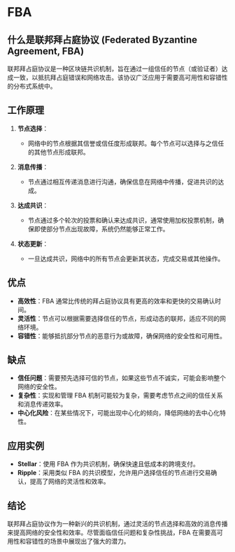 # FBA

## 什么是联邦拜占庭协议 (Federated Byzantine Agreement, FBA)

联邦拜占庭协议是一种区块链共识机制，旨在通过一组信任的节点（或验证者）达成一致，以抵抗拜占庭错误和网络攻击。该协议广泛应用于需要高可用性和容错性的分布式系统中。

<DocsAD/>

## 工作原理

1. **节点选择**：
   - 网络中的节点根据其信誉或信任度形成联邦。每个节点可以选择与之信任的其他节点形成联邦。

2. **消息传播**：
   - 节点通过相互传递消息进行沟通，确保信息在网络中传播，促进共识的达成。

3. **达成共识**：
   - 节点通过多个轮次的投票和确认来达成共识，通常使用加权投票机制，确保即使部分节点出现故障，系统仍然能够正常工作。

4. **状态更新**：
   - 一旦达成共识，网络中的所有节点会更新其状态，完成交易或其他操作。

## 优点

- **高效性**：FBA 通常比传统的拜占庭协议具有更高的效率和更快的交易确认时间。
- **灵活性**：节点可以根据需要选择信任的节点，形成动态的联邦，适应不同的网络环境。
- **容错性**：能够抵抗部分节点的恶意行为或故障，确保网络的安全性和可用性。

## 缺点

- **信任问题**：需要预先选择可信的节点，如果这些节点不诚实，可能会影响整个网络的安全性。
- **复杂性**：实现和管理 FBA 机制可能较为复杂，需要考虑节点之间的信任关系和消息传递效率。
- **中心化风险**：在某些情况下，可能出现中心化的倾向，降低网络的去中心化特性。

## 应用实例

- **Stellar**：使用 FBA 作为共识机制，确保快速且低成本的跨境支付。
- **Ripple**：采用类似 FBA 的共识模型，允许用户选择信任的节点进行交易确认，提高了网络的灵活性和效率。

## 结论

联邦拜占庭协议作为一种新兴的共识机制，通过灵活的节点选择和高效的消息传播来提高网络的安全性和效率。尽管面临信任问题和复杂性挑战，FBA 在需要高可用性和容错性的场景中展现出了强大的潜力。
